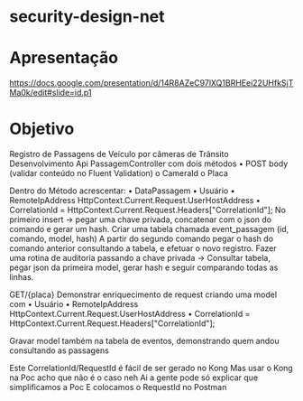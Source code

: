 # security-design-net

# Apresentação

https://docs.google.com/presentation/d/14R8AZeC97lXQ1BRHEei22UHfkSjTMa0k/edit#slide=id.p1

# Objetivo

Registro de Passagens de Veículo por câmeras de Trânsito
Desenvolvimento
Api PassagemController com dois métodos
•	POST body (validar conteúdo no Fluent Validation)
o	CameraId
o	Placa

Dentro do Método acrescentar:
•	DataPassagem
•	Usuário
•	RemoteIpAddress HttpContext.Current.Request.UserHostAddress 
•	CorrelationId = HttpContext.Current.Request.Headers["CorrelationId"];
No primeiro insert -> pegar uma chave privada, concatenar com o json do comando e gerar um hash.
Criar uma tabela chamada event_passagem (id, comando, model, hash)
A partir do segundo comando pegar o hash do comando anterior consultando a tabela, e efetuar o novo registro.
Fazer uma rotina de auditoria passando a chave privada -> Consultar tabela, pegar json da primeira model, gerar hash e seguir comparando todas as linhas.


GET/{placa}
Demonstrar enriquecimento de request criando uma model com
•	Usuário
•	RemoteIpAddress HttpContext.Current.Request.UserHostAddress 
•	CorrelationId = HttpContext.Current.Request.Headers["CorrelationId"];

Gravar model também na tabela de eventos, demonstrando quem andou consultando as passagens

Este CorrelationId/RequestId é fácil de ser gerado no Kong
Mas usar o Kong na Poc acho que não é o caso neh
Ai a gente pode só explicar que simplificamos a Poc
E colocamos o RequestId no Postman